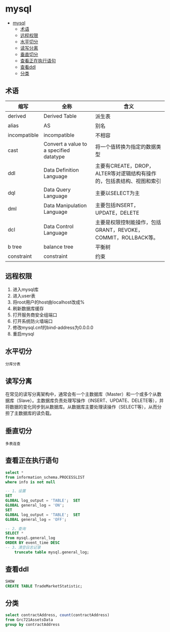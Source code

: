 # mysql

<!-- TOC -->

* [mysql](#mysql)
    * [术语](#术语)
    * [远程权限](#远程权限)
    * [水平切分](#水平切分)
    * [读写分离](#读写分离)
    * [垂直切分](#垂直切分)
    * [查看正在执行语句](#查看正在执行语句)
    * [查看ddl](#查看ddl)
    * [分类](#分类)

<!-- TOC -->

## 术语

| 缩写           | 全称                                      | 含义                                          |
|--------------|-----------------------------------------|---------------------------------------------|
| derived      | Derived Table                           | 派生表                                         |
| alias        | AS                                      | 别名                                          |
| incompatible | incompatible                            | 不相容                                         |
| cast         | Convert a value to a specified datatype | 将一个值转换为指定的数据类型                              |
| ddl          | Data Definition Language                | 主要有CREATE，DROP，ALTER等对逻辑结构有操作的，包括表结构、视图和索引  |
| dql          | Data Query Language                     | 主要以SELECT为主                                 |
| dml          | Data Manipulation Language              | 主要包括INSERT，UPDATE，DELETE                    |
| dcl          | Data Control Language                   | 主要是权限控制能操作，包括GRANT，REVOKE，COMMIT，ROLLBACK等。 |
| b tree       | balance tree                            | 平衡树                                         |
| constraint   | constraint                              | 约束                                          |

## 远程权限

1. 进入mysql库
2. 进入user表
3. 将root用户的host由localhost改成%
4. 刷新数据库缓存
5. 打开服务商安全组端口
6. 打开系统防火墙端口
7. 修改mysql.cnf的bind-address为0.0.0.0
8. 重启mysql

## 水平切分

```shell
分库分表
```

## 读写分离

在常见的读写分离架构中，通常会有一个主数据库（Master）和一个或多个从数据库（Slave）。主数据库负责处理写操作（INSERT、UPDATE、DELETE等），并将数据的变化同步到从数据库。从数据库主要处理读操作（SELECT等），从而分担了主数据库的读负载。

## 垂直切分

```shell
多表连查
```

## 查看正在执行语句

```sql
select *
from information_schema.PROCESSLIST
where info is not null
```

```sql
-- 1、设置
SET
GLOBAL log_output = 'TABLE';  SET
GLOBAL general_log = 'ON';
SET
GLOBAL log_output = 'TABLE';  SET
GLOBAL general_log = 'OFF';

-- 2、查询
SELECT *
from mysql.general_log
ORDER BY event_time DESC
-- 3、清空日志记录
    truncate table mysql.general_log;

```

## 查看ddl

```sql
SHOW
CREATE TABLE TradeMarketStatistic;

```

## 分类

```sql
select contractAddress, count(contractAddress)
from Grc721AssetsData
group by contractAddress
```
